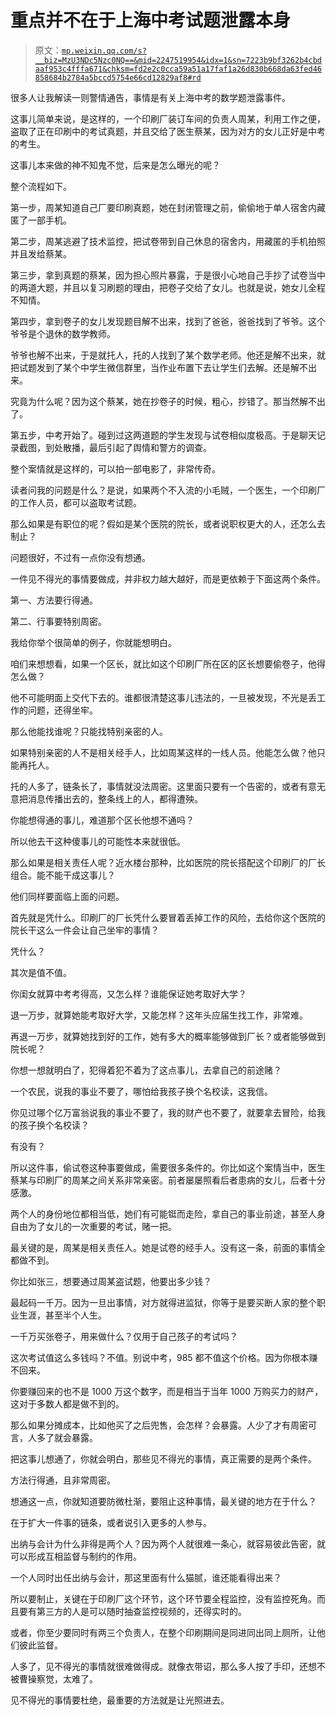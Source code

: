 # 重点并不在于上海中考试题泄露本身

> 原文：[`mp.weixin.qq.com/s?__biz=MzU3NDc5Nzc0NQ==&mid=2247519954&idx=1&sn=7223b9bf3262b4cbdaaf953c4fffa671&chksm=fd2e2c0cca59a51a17faf1a26d830b668da63fed46858684b2784a5bccd5754e66cd12829af8#rd`](http://mp.weixin.qq.com/s?__biz=MzU3NDc5Nzc0NQ==&mid=2247519954&idx=1&sn=7223b9bf3262b4cbdaaf953c4fffa671&chksm=fd2e2c0cca59a51a17faf1a26d830b668da63fed46858684b2784a5bccd5754e66cd12829af8#rd)

很多人让我解读一则警情通告，事情是有关上海中考的数学题泄露事件。

这事儿简单来说，是这样的，一个印刷厂装订车间的负责人周某，利用工作之便，盗取了正在印刷中的考试真题，并且交给了医生蔡某，因为对方的女儿正好是中考的考生。

这事儿本来做的神不知鬼不觉，后来是怎么曝光的呢？

整个流程如下。

第一步，周某知道自己厂要印刷真题，她在封闭管理之前，偷偷地于单人宿舍内藏匿了一部手机。

第二步，周某逃避了技术监控，把试卷带到自己休息的宿舍内，用藏匿的手机拍照并且发给蔡某。

第三步，拿到真题的蔡某，因为担心照片暴露，于是很小心地自己手抄了试卷当中的两道大题，并且以复习刷题的理由，把卷子交给了女儿。也就是说，她女儿全程不知情。

第四步，拿到卷子的女儿发现题目解不出来，找到了爸爸，爸爸找到了爷爷。这个爷爷是个退休的数学教师。

爷爷也解不出来，于是就托人，托的人找到了某个数学老师。他还是解不出来，就把试题发到了某个中学生微信群里，当作业布置下去让学生们去解。还是解不出来。

究竟为什么呢？因为这个蔡某，她在抄卷子的时候，粗心，抄错了。那当然解不出了。

第五步，中考开始了。碰到过这两道题的学生发现与试卷相似度极高。于是聊天记录截图，到处散播，最后引起了舆情和警方的调查。

整个案情就是这样的，可以拍一部电影了，非常传奇。

读者问我的问题是什么？是说，如果两个不入流的小毛贼，一个医生，一个印刷厂的工作人员，都可以盗取考试题。

那么如果是有职位的呢？假如是某个医院的院长，或者说职权更大的人，还怎么去制止？

问题很好，不过有一点你没有想通。

一件见不得光的事情要做成，并非权力越大越好，而是更依赖于下面这两个条件。

第一、方法要行得通。

第二、行事要特别周密。

我给你举个很简单的例子，你就能想明白。

咱们来想想看，如果一个区长，就比如这个印刷厂所在区的区长想要偷卷子，他得怎么做？

他不可能明面上交代下去的。谁都很清楚这事儿违法的，一旦被发现，不光是丢工作的问题，还得坐牢。

那么他能找谁呢？只能找特别亲密的人。

如果特别亲密的人不是相关经手人，比如周某这样的一线人员。他能怎么做？他只能再托人。

托的人多了，链条长了，事情就没法周密。这里面只要有一个告密的，或者有意无意把消息传播出去的，整条线上的人，都得遭殃。

你能想得通的事儿，难道那个区长他想不通吗？

所以他去干这种傻事儿的可能性本来就很低。

那么如果是相关责任人呢？近水楼台那种，比如医院的院长搭配这个印刷厂的厂长组合。能不能干成这事儿？

他们同样要面临上面的问题。

首先就是凭什么。印刷厂的厂长凭什么要冒着丢掉工作的风险，去给你这个医院的院长干这么一件会让自己坐牢的事情？

凭什么？

其次是值不值。

你闺女就算中考考得高，又怎么样？谁能保证她考取好大学？

退一万步，就算她能考取好大学，又能怎样？这年头应届生找工作，非常难。

再退一万步，就算她找到好的工作，她有多大的概率能够做到厂长？或者能够做到院长呢？

你想一想就明白了，犯得着犯不着为了这点事儿，去拿自己的前途赌？

一个农民，说我的事业不要了，哪怕给我孩子换个名校读，这我信。

你见过哪个亿万富翁说我的事业不要了，我的财产也不要了，就要拿去冒险，给我的孩子换个名校读？

有没有？

所以这件事，偷试卷这种事要做成，需要很多条件的。你比如这个案情当中，医生蔡某与印刷厂的周某之间关系非常亲密。前者屡屡照看后者患病的女儿，后者十分感激。

两个人的身份地位都相当低，她们有可能铤而走险，拿自己的事业前途，甚至人身自由为了女儿的一次重要的考试，赌一把。

最关键的是，周某是相关责任人。她是试卷的经手人。没有这一条，前面的事情全都做不到。

你比如张三，想要通过周某盗试题，他要出多少钱？

最起码一千万。因为一旦出事情，对方就得进监狱，你等于是要买断人家的整个职业生涯，甚至半个人生。

一千万买张卷子，用来做什么？仅用于自己孩子的考试吗？

这次考试值这么多钱吗？不值。别说中考，985 都不值这个价格。因为你根本赚不回来。

你要赚回来的也不是 1000 万这个数字，而是相当于当年 1000 万购买力的财产，这对于多数人都是做不到的。

那么如果分摊成本，比如他买了之后兜售，会怎样？会暴露。人少了才有周密可言，人多了就会暴露。

把这事儿想通了，你就会明白，那些见不得光的事情，真正需要的是两个条件。

方法行得通，且非常周密。

想通这一点，你就知道要防微杜渐，要阻止这种事情，最关键的地方在于什么？

在于扩大一件事的链条，或者说引入更多的人参与。

出纳与会计为什么非得是两个人？因为两个人就很难一条心，就容易彼此告密，就可以形成互相监督与制约的作用。

一个人同时出任出纳与会计，那这里面有什么猫腻，谁还能看得出来？

所以要制止，关键在于印刷厂这个环节，这个环节要全程监控，没有监控死角。而且要有第三方的人是可以随时抽查监控视频的，还得实时的。

或者，你至少要同时有两三个负责人，在整个印刷期间是同进同出同上厕所，让他们彼此监督。

人多了，见不得光的事情就很难做得成。就像衣带诏，那么多人按了手印，还想不被曹操察觉，太难了。

见不得光的事情要杜绝，最重要的方法就是让光照进去。